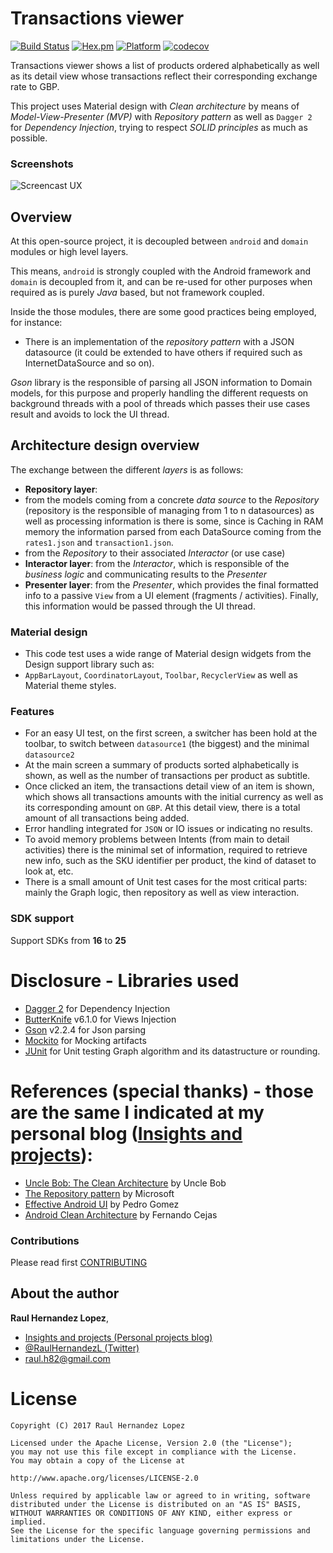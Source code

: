 # Transactions viewer
[![Build Status](https://travis-ci.org/raulh82vlc/Transactions-Viewer.svg?branch=master)](https://travis-ci.org/raulh82vlc/Transactions-Viewer)
[![Hex.pm](https://img.shields.io/hexpm/l/plug.svg)](http://www.apache.org/licenses/LICENSE-2.0)
[![Platform](https://img.shields.io/badge/platform-android-green.svg)](http://developer.android.com/index.html)
[![codecov](https://codecov.io/gh/raulh82vlc/Transactions-Viewer/branch/master/graph/badge.svg)](https://codecov.io/gh/raulh82vlc/Transactions-Viewer)

Transactions viewer shows a list of products ordered alphabetically as well as its detail view whose transactions reflect their
corresponding exchange rate to GBP.

This project uses Material design with *Clean architecture* by means of *Model-View-Presenter (MVP)* with *Repository pattern*
as well as `Dagger 2` for *Dependency Injection*, trying to respect *SOLID principles* as much as possible.

### Screenshots
![Screencast UX](./art/transactions_viewer.gif)

## Overview
At this open-source project, it is decoupled between `android` and `domain` modules or high level layers.

This means, `android` is strongly coupled with the Android framework and `domain` is decoupled from it, and can be re-used for other purposes when
required as is purely *Java* based, but not framework coupled.

Inside the those modules, there are some good practices being employed, for instance:
- There is an implementation of the *repository pattern* with a JSON datasource (it could be extended to have others if required such as InternetDataSource and so on).

*Gson* library is the responsible of parsing all JSON information to Domain models, for this purpose and properly handling 
the different requests on background threads with a pool of threads which passes their use cases result and avoids to lock the
UI thread.

## Architecture design overview
The exchange between the different *layers* is as follows:
- **Repository layer**:
 - from the models coming from a concrete *data source* to the *Repository* (repository is the responsible of managing from 1 to n datasources) as well as processing information is there is some, since is Caching in RAM memory the information parsed from each DataSource coming from the 
 `rates1.json` and `transaction1.json`.
 - from the *Repository* to their associated *Interactor* (or use case)
- **Interactor layer**: from the *Interactor*, which is responsible of the *business logic* and communicating results to the *Presenter*
- **Presenter layer**: from the *Presenter*, which provides the final formatted info to a passive `View` from a UI element (fragments / activities).
Finally, this information would be passed through the UI thread.


### Material design
- This code test uses a wide range of Material design widgets from the Design support library such as:
- `AppBarLayout`, `CoordinatorLayout`, `Toolbar`, `RecyclerView` as well as Material theme styles.

### Features
- For an easy UI test, on the first screen, a switcher has been hold at the toolbar, to switch between `datasource1` (the biggest) and the minimal `datasource2`
- At the main screen a summary of products sorted alphabetically is shown, as well as the number of transactions per product as subtitle.
- Once clicked an item, the transactions detail view of an item is shown, which shows all transactions amounts with the initial currency
as well as its corresponding amount on `GBP`. At this detail view, there is a total amount of all transactions being added.
- Error handling integrated for `JSON` or IO issues or indicating no results.
- To avoid memory problems between Intents (from main to detail activities) there is the minimal set of information, required to retrieve new
info, such as the SKU identifier per product, the kind of dataset to look at, etc.
- There is a small amount of Unit test cases for the most critical parts: mainly the Graph logic, then repository as well as view interaction.

### SDK support
Support SDKs from **16** to **25**

# Disclosure - Libraries used
- [Dagger 2](http://google.github.io/dagger) for Dependency Injection
- [ButterKnife](http://jakewharton.github.io/butterknife) v6.1.0 for Views Injection
- [Gson](https://github.com/google/gson/blob/master/UserGuide.md) v2.2.4 for Json parsing
- [Mockito](http://site.mockito.org/) for Mocking artifacts
- [JUnit](http://junit.org/) for Unit testing Graph algorithm and its datastructure or rounding.

# References (special thanks) - those are the same I indicated at my personal blog ([Insights and projects](https://raulh82vlc.github.io/Movies-Finder)): 
- [Uncle Bob: The Clean Architecture](https://blog.8thlight.com/uncle-bob/2012/08/13/the-clean-architecture.html) by Uncle Bob
- [The Repository pattern](https://msdn.microsoft.com/en-us/library/ff649690.aspx) by Microsoft
- [Effective Android UI](https://github.com/pedrovgs/EffectiveAndroidUI) by Pedro Gomez
- [Android Clean Architecture](https://github.com/android10/Android-CleanArchitecture) by Fernando Cejas

### Contributions
Please read first [CONTRIBUTING](./CONTRIBUTING.md)

## About the author
**Raul Hernandez Lopez**,
- [Insights and projects (Personal projects blog)](https://raulh82vlc.github.io/Movies-Finder)
- [@RaulHernandezL (Twitter)](https://twitter.com/RaulHernandezL)
- [raul.h82@gmail.com](mailto:raul.h82@gmail.com)

# License
```
Copyright (C) 2017 Raul Hernandez Lopez

Licensed under the Apache License, Version 2.0 (the "License");
you may not use this file except in compliance with the License.
You may obtain a copy of the License at

http://www.apache.org/licenses/LICENSE-2.0

Unless required by applicable law or agreed to in writing, software
distributed under the License is distributed on an "AS IS" BASIS,
WITHOUT WARRANTIES OR CONDITIONS OF ANY KIND, either express or implied.
See the License for the specific language governing permissions and
limitations under the License.
```
